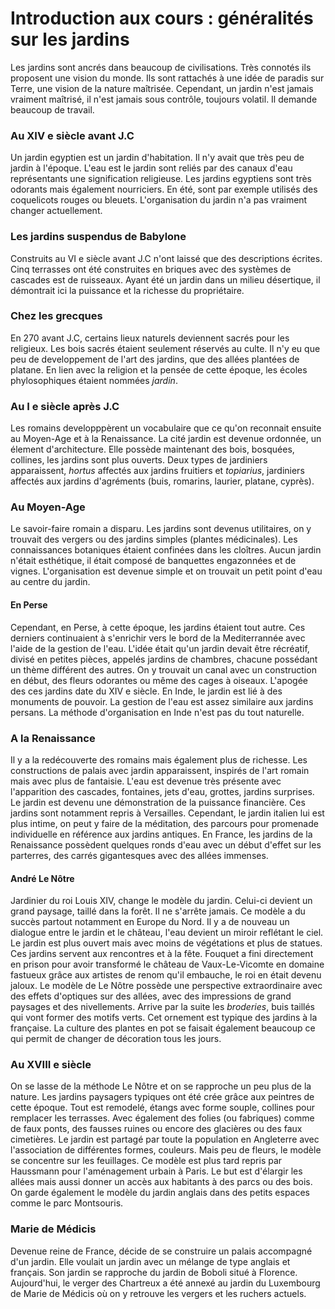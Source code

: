# Introduction aux cours : généralités sur les jardins
Les jardins sont ancrés dans beaucoup de civilisations. Très connotés ils proposent une vision du monde. Ils sont rattachés à une idée de paradis sur Terre, une vision de la nature maîtrisée. Cependant, un jardin n'est jamais vraiment maîtrisé, il n'est jamais sous contrôle, toujours volatil. Il demande beaucoup de travail.

### Au XIV e siècle avant J.C
Un jardin egyptien est un jardin d'habitation. Il n'y avait que très peu de jardin à l'époque. L'eau est le jardin sont reliés par des canaux d'eau représentants une signification religieuse. Les jardins egyptiens sont très odorants mais également nourriciers. En été, sont par exemple utilisés des coquelicots rouges ou bleuets. L'organisation du jardin n'a pas vraiment changer actuellement.

### Les jardins suspendus de Babylone
Construits au VI e siècle avant J.C n'ont laissé que des descriptions écrites. Cinq terrasses ont été construites en briques avec des systèmes de cascades est de ruisseaux. Ayant été un jardin dans un milieu désertique, il démontrait ici la puissance et la richesse du propriétaire.

### Chez les grecques
En 270 avant J.C, certains lieux naturels deviennent sacrés pour les religieux. Les bois sacrés étaient seulement réservés au culte. Il n'y eu que peu de developpement de l'art des jardins, que des allées plantées de platane. En lien avec la religion et la pensée de cette époque, les écoles phylosophiques étaient nommées *jardin*. 

### Au I e siècle après J.C
Les romains developppèrent un vocabulaire que ce qu'on reconnait ensuite au Moyen-Age et à la Renaissance. La cité jardin est devenue ordonnée, un élement d'architecture. Elle possède maintenant des bois, bosquées, collines, les jardins sont plus ouverts. Deux types de jardiniers apparaissent, *hortus* affectés aux jardins fruitiers et *topiarius*, jardiniers affectés aux jardins d'agréments (buis, romarins, laurier, platane, cyprès).

### Au Moyen-Age
Le savoir-faire romain a disparu. Les jardins sont devenus utilitaires, on y trouvait des vergers ou des jardins simples (plantes médicinales). Les connaissances botaniques étaient confinées dans les cloîtres. Aucun jardin n'était esthétique, il était composé de banquettes engazonnées et de vignes. L'organisation est devenue simple et on trouvait un petit point d'eau au centre du jardin.

#### En Perse
Cependant, en Perse, à cette époque, les jardins étaient tout autre. Ces derniers continuaient à s'enrichir vers le bord de la Mediterrannée avec l'aide de la gestion de l'eau. L'idée était qu'un jardin devait être récréatif, divisé en petites pièces, appelés jardins de chambres, chacune possédant un thème différent des autres. On y trouvait un canal avec un construction en début, des fleurs odorantes ou même des cages à oiseaux. L'apogée des ces jardins date du XIV e siècle. En Inde, le jardin est lié à des monuments de pouvoir. La gestion de l'eau est assez similaire aux jardins persans. La méthode d'organisation en Inde n'est pas du tout naturelle.

### A la Renaissance
Il y a la redécouverte des romains mais également plus de richesse. Les constructions de palais avec jardin apparaissent, inspirés de l'art romain mais avec plus de fantaisie. L'eau est devenue très présente avec l'apparition des cascades, fontaines, jets d'eau, grottes, jardins surprises. Le jardin est devenu une démonstration de la puissance financière. Ces jardins sont notamment repris à Versailles. Cependant, le jardin italien lui est plus intime, on peut y faire de la méditation, des parcours pour promenade individuelle en référence aux jardins antiques. En France, les jardins de la Renaissance possèdent quelques ronds d'eau avec un début d'effet sur les parterres, des carrés gigantesques avec des allées immenses.

#### André Le Nôtre
Jardinier du roi Louis XIV, change le modèle du jardin. Celui-ci devient un grand paysage, taillé dans la forêt. Il ne s'arrête jamais. Ce modèle a du succès partout notamment en Europe du Nord. Il y a de nouveau un dialogue entre le jardin et le château, l'eau devient un miroir reflétant le ciel. Le jardin est plus ouvert mais avec moins de végétations et plus de statues. Ces jardins servent aux rencontres et à la fête. Fouquet a fini directement en prison pour avoir transformé le château de Vaux-Le-Vicomte en domaine fastueux grâce aux artistes de renom qu'il embauche, le roi en était devenu jaloux. Le modèle de Le Nôtre possède une perspective extraordinaire avec des effets d'optiques sur des allées, avec des impressions de grand paysages et des nivellements. Arrive par la suite les *broderies*, buis taillés qui vont former des motifs verts. Cet ornement est typique des jardins à la française. La culture des plantes en pot se faisait également beaucoup ce qui permit de changer de décoration tous les jours. 

### Au XVIII e siècle
On se lasse de la méthode Le Nôtre et on se rapproche un peu plus de la nature. Les jardins paysagers typiques ont été crée grâce aux peintres de cette époque. Tout est remodelé, étangs avec forme souple, collines pour remplacer les terrasses. Avec également des folies (ou fabriques) comme de faux ponts, des fausses ruines ou encore des glacières ou des faux cimetières. Le jardin est partagé par toute la population en Angleterre avec l'association de différentes formes, couleurs. Mais peu de fleurs, le modèle se concentre sur les feuillages. Ce modèle est plus tard repris par Haussmann pour l'aménagement urbain à Paris. Le but est d'élargir les allées mais aussi donner un accès aux habitants à des parcs ou des bois. On garde également le modèle du jardin anglais dans des petits espaces comme le parc Montsouris.

### Marie de Médicis
Devenue reine de France, décide de se construire un palais accompagné d'un jardin. Elle voulait un jardin avec un mélange de type anglais et français. Son jardin se rapproche du jardin de Boboli situé à Florence. Aujourd'hui, le verger des Chartreux a été annexé au jardin du Luxembourg de Marie de Médicis où on y retrouve les vergers et les ruchers actuels.
